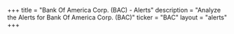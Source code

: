+++
title = "Bank Of America Corp. (BAC) - Alerts"
description = "Analyze the Alerts for Bank Of America Corp. (BAC)"
ticker = "BAC"
layout = "alerts"
+++

